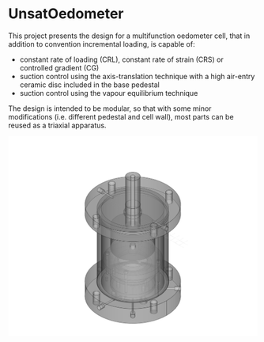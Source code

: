 # UnsatOedometer
This project presents the design for a multifunction oedometer cell, that in addition to convention incremental loading, is capable of:
- constant rate of loading (CRL), constant rate of strain (CRS) or controlled gradient (CG) 
- suction control using the axis-translation technique with a high air-entry ceramic disc included in the base pedestal
- suction control using the vapour equilibrium technique

The design is intended to be modular, so that with some minor modifications (i.e. different pedestal and cell wall), most parts can be reused as a triaxial apparatus. 


![Alt text](UnsatOed_v1.png "UnsatOed_v1.png")
